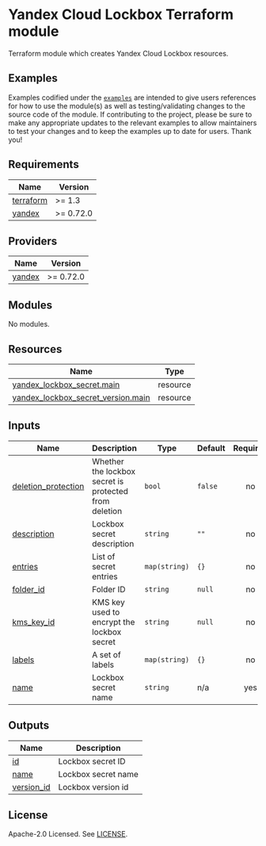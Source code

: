 # Yandex Cloud Lockbox Terraform module

Terraform module which creates Yandex Cloud Lockbox resources.

## Examples

Examples codified under
the [`examples`](https://github.com/terraform-yacloud-modules/terraform-yandex-lockbox/tree/main/examples) are intended
to give users references for how to use the module(s) as well as testing/validating changes to the source code of the
module. If contributing to the project, please be sure to make any appropriate updates to the relevant examples to allow
maintainers to test your changes and to keep the examples up to date for users. Thank you!

<!-- BEGIN_TF_DOCS -->
## Requirements

| Name | Version |
|------|---------|
| <a name="requirement_terraform"></a> [terraform](#requirement\_terraform) | >= 1.3 |
| <a name="requirement_yandex"></a> [yandex](#requirement\_yandex) | >= 0.72.0 |

## Providers

| Name | Version |
|------|---------|
| <a name="provider_yandex"></a> [yandex](#provider\_yandex) | >= 0.72.0 |

## Modules

No modules.

## Resources

| Name | Type |
|------|------|
| [yandex_lockbox_secret.main](https://registry.terraform.io/providers/yandex-cloud/yandex/latest/docs/resources/lockbox_secret) | resource |
| [yandex_lockbox_secret_version.main](https://registry.terraform.io/providers/yandex-cloud/yandex/latest/docs/resources/lockbox_secret_version) | resource |

## Inputs

| Name | Description | Type | Default | Required |
|------|-------------|------|---------|:--------:|
| <a name="input_deletion_protection"></a> [deletion\_protection](#input\_deletion\_protection) | Whether the lockbox secret is protected from deletion | `bool` | `false` | no |
| <a name="input_description"></a> [description](#input\_description) | Lockbox secret description | `string` | `""` | no |
| <a name="input_entries"></a> [entries](#input\_entries) | List of secret entries | `map(string)` | `{}` | no |
| <a name="input_folder_id"></a> [folder\_id](#input\_folder\_id) | Folder ID | `string` | `null` | no |
| <a name="input_kms_key_id"></a> [kms\_key\_id](#input\_kms\_key\_id) | KMS key used to encrypt the lockbox secret | `string` | `null` | no |
| <a name="input_labels"></a> [labels](#input\_labels) | A set of labels | `map(string)` | `{}` | no |
| <a name="input_name"></a> [name](#input\_name) | Lockbox secret name | `string` | n/a | yes |

## Outputs

| Name | Description |
|------|-------------|
| <a name="output_id"></a> [id](#output\_id) | Lockbox secret ID |
| <a name="output_name"></a> [name](#output\_name) | Lockbox secret name |
| <a name="output_version_id"></a> [version\_id](#output\_version\_id) | Lockbox version id |
<!-- END_TF_DOCS -->

## License

Apache-2.0 Licensed.
See [LICENSE](https://github.com/terraform-yacloud-modules/terraform-yandex-lockbox/blob/main/LICENSE).
